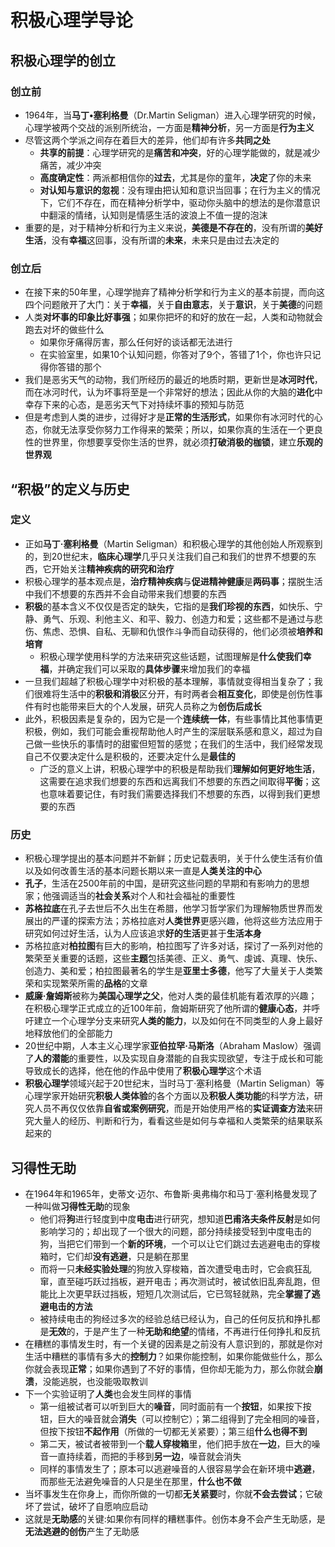 # 积极心理学导论
## 积极心理学的创立
### 创立前
* 1964年，当**马丁•塞利格曼**（Dr.Martin Seligman）进入心理学研究的时候，心理学被两个交战的派别所统治，一方面是**精神分析**，另一方面是**行为主义**
* 尽管这两个学派之间存在着巨大的差异，他们却有许多**共同之处**
  * **共享的前提**：心理学研究的是**痛苦和冲突**，好的心理学能做的，就是减少痛苦，减少冲突
  * **高度确定性**：两派都相信你的**过去**，尤其是你的童年，**决定**了你的未来
  * **对认知与意识的忽视**：没有理由把认知和意识当回事；在行为主义的情况下，它们不存在，而在精神分析学中，驱动你头脑中的想法的是你潜意识中翻滚的情绪，认知则是情感生活的波浪上不值一提的泡沫
* 重要的是，对于精神分析和行为主义来说，**美德是不存在的**，没有所谓的**美好生活**，没有**幸福**这回事，没有所谓的**未来**，未来只是由过去决定的
### 创立后
* 在接下来的50年里，心理学抛弃了精神分析学和行为主义的基本前提，而向这四个问题敞开了大门：关于**幸福**，关于**自由意志**，关于**意识**，关于**美德**的问题
* 人类**对坏事的印象比好事强**；如果你把坏的和好的放在一起，人类和动物就会跑去对坏的做些什么
  * 如果你牙痛得厉害，那么任何好的谈话都无法进行
  * 在实验室里，如果10个认知问题，你答对了9个，答错了1个，你也许只记得你答错的那个
* 我们是恶劣天气的动物，我们所经历的最近的地质时期，更新世是**冰河时代**，而在冰河时代，认为坏事将至是一个非常好的想法；因此从你的大脑的**进化**中幸存下来的心态，是恶劣天气下对持续坏事的预知与防范
* 但是考虑到人类的进步，过得好才是**正常的生活形式**，如果你有冰河时代的心态，你就无法享受你努力工作得来的繁荣；所以，如果你真的生活在一个更良性的世界里，你想要享受你生活的世界，就必须**打破消极的枷锁**，建立**乐观的世界观**
## “积极”的定义与历史
### 定义
* 正如**马丁·塞利格曼**（Martin Seligman）和积极心理学的其他创始人所观察到的，到20世纪末，**临床心理学**几乎只关注我们自己和我们的世界不想要的东西，它开始关注**精神疾病的研究和治疗**
* 积极心理学的基本观点是，**治疗精神疾病**与**促进精神健康**是**两码事**；摆脱生活中我们不想要的东西并不会自动带来我们想要的东西
* **积极**的基本含义不仅仅是否定的缺失，它指的是**我们珍视的东西**，如快乐、宁静、勇气、乐观、利他主义、和平、毅力、创造力和爱；这些都不是通过与悲伤、焦虑、恐惧、自私、无聊和仇恨作斗争而自动获得的，他们必须被**培养和培育**
  * 积极心理学使用科学的方法来研究这些话题，试图理解是**什么使我们幸福**，并确定我们可以采取的**具体步骤**来增加我们的幸福
* 一旦我们超越了积极心理学中对积极的基本理解，事情就变得相当复杂了；我们很难将生活中的**积极和消极**区分开，有时两者会**相互变化**，即使是创伤性事件有时也能带来巨大的个人发展，研究人员称之为**创伤后成长**
* 此外，积极因素是复杂的，因为它是一个**连续统一体**，有些事情比其他事情更积极，例如，我们可能会重视帮助他人时产生的深层联系感和意义，超过为自己做一些快乐的事情时的甜蜜但短暂的感觉；在我们的生活中，我们经常发现自己不仅要决定什么是积极的，还要决定什么是**最佳的**
  * 广泛的意义上讲，积极心理学中的积极是帮助我们**理解如何更好地生活**，这需要在追求我们想要的东西和远离我们不想要的东西之间取得**平衡**；这也意味着要记住，有时我们需要选择我们不想要的东西，以得到我们更想要的东西
### 历史
* 积极心理学提出的基本问题并不新鲜；历史记载表明，关于什么使生活有价值以及如何改善生活的基本问题长期以来一直是**人类关注的中心**
* **孔子**，生活在2500年前的中国，是研究这些问题的早期和有影响力的思想家；他强调适当的**社会关系**对个人和社会福祉的重要性
* **苏格拉底**在孔子去世后不久出生在希腊，他学习哲学家们为理解物质世界而发展出的严谨的探索方法；苏格拉底对**人类世界**更感兴趣，他将这些方法应用于研究如何过好生活，认为人应该追求**好的生活**更甚于**生活本身**
* 苏格拉底对**柏拉图**有巨大的影响，柏拉图写了许多对话，探讨了一系列对他的繁荣至关重要的话题，这些**主题**包括美德、正义、勇气、虔诚、真理、快乐、创造力、美和爱；柏拉图最著名的学生是**亚里士多德**，他写了大量关于人类繁荣和实现繁荣所需的**品格**的文章
* **威廉·詹姆斯**被称为**美国心理学之父**，他对人类的最佳机能有着浓厚的兴趣；在积极心理学正式成立的近100年前，詹姆斯研究了他所谓的**健康心态**，并呼吁建立一个心理学分支来研究**人类的能力**，以及如何在不同类型的人身上最好地释放他们的全部能力
* 20世纪中期，人本主义心理学家**亚伯拉罕·马斯洛**（Abraham Maslow）强调了**人的潜能**的重要性，以及实现自身潜能的自我实现欲望，专注于成长和可能导致成长的选择，他在他的作品中使用了**积极心理学**这个术语
* **积极心理学**领域兴起于20世纪末，当时马丁·塞利格曼（Martin Seligman）等心理学家开始研究**积极人类体验**的各个方面以及**积极人类功能**的科学方法，研究人员不再仅仅依靠**自省或案例研究**，而是开始使用严格的**实证调查方法**来研究大量人的经历、判断和行为，看看这些是如何与幸福和人类繁荣的结果联系起来的
## 习得性无助
* 在1964年和1965年，史蒂文·迈尔、布鲁斯·奥弗梅尔和马丁·塞利格曼发现了一种叫做**习得性无助**的现象
  * 他们将**狗**进行轻度到中度**电击**进行研究，想知道**巴甫洛夫条件反射**是如何影响学习的；却出现了一个很大的问题，部分持续接受轻到中度电击的狗，当把它们带到一个**新的环境**，一个可以让它们跳过去逃避电击的穿梭箱时，它们却**没有逃避**，只是躺在那里
  * 而将一只**未经实验处理**的狗放入穿梭箱，首次遭受电击时，它会疯狂乱窜，直至碰巧跃过挡板，避开电击；再次测试时，被试依旧乱奔乱跑，但能比上次更早跃过挡板，短短几次测试后，它已驾轻就熟，完全**掌握了逃避电击的方法**
  * 被持续电击的狗经过多次的经验总结已经认为，自己的任何反抗和挣扎都是**无效**的，于是产生了一种**无助和绝望**的情绪，不再进行任何挣扎和反抗
* 在糟糕的事情发生时，有一个关键的因素是之前没有人意识到的，那就是你对生活中糟糕的事情有多大的**控制力**？如果你能控制，如果你能做些什么，那么你就会表现**正常**；如果你遇到了不好的事情，但你却无能为力，那么你就会**崩溃**，没能逃脱，也没能吸取教训
* 下一个实验证明了**人类**也会发生同样的事情
  * 第一组被试者可以听到巨大的**噪音**，同时面前有一个**按钮**，如果按下按钮，巨大的噪音就会**消失**（可以控制它）；第二组得到了完全相同的噪音，但按下按钮**不起作用**（所做的一切都无关紧要）；第三组**什么也得不到**
  * 第二天，被试者被带到一个**载人穿梭箱**里，他们把手放在**一边**，巨大的噪音一直持续着，而把的手移到**另一边**，噪音就会消失
  * 同样的事情发生了；原本可以逃避噪音的人很容易学会在新环境中**逃避**，而那些无法避免噪音的人只是坐在那里，**什么也不做**
* 当坏事发生在你身上，而你所做的一切都**无关紧要**时，你就**不会去尝试**；它破坏了尝试，破坏了自愿响应启动
* 这就是**无助感**的关键:如果你有同样的糟糕事件。创伤本身不会产生无助感，是**无法逃避的创伤**产生了无助感